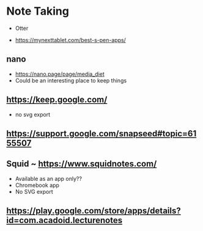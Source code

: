 # Note Taking


* Otter

* https://mynexttablet.com/best-s-pen-apps/

## nano

* https://nano.page/page/media_diet
* Could be an interesting place to keep things


## https://keep.google.com/
* no svg export

## https://support.google.com/snapseed#topic=6155507

## Squid ~ https://www.squidnotes.com/
* Available as an app only??
* Chromebook app
* No SVG export

## https://play.google.com/store/apps/details?id=com.acadoid.lecturenotes
